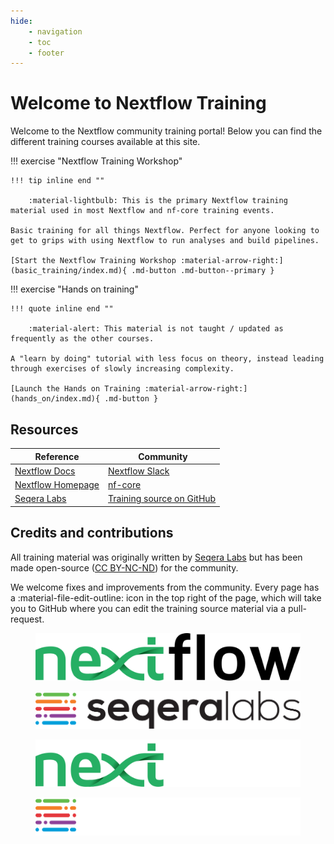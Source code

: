 ```yaml
---
hide:
    - navigation
    - toc
    - footer
---
```


# Welcome to Nextflow Training

Welcome to the Nextflow community training portal!
Below you can find the different training courses available at this site.

!!! exercise "Nextflow Training Workshop"

    !!! tip inline end ""

        :material-lightbulb: This is the primary Nextflow training material used in most Nextflow and nf-core training events.

    Basic training for all things Nextflow. Perfect for anyone looking to get to grips with using Nextflow to run analyses and build pipelines.

    [Start the Nextflow Training Workshop :material-arrow-right:](basic_training/index.md){ .md-button .md-button--primary }

!!! exercise "Hands on training"

    !!! quote inline end ""

        :material-alert: This material is not taught / updated as frequently as the other courses.

    A "learn by doing" tutorial with less focus on theory, instead leading through exercises of slowly increasing complexity.

    [Launch the Hands on Training :material-arrow-right:](hands_on/index.md){ .md-button }

## Resources

| Reference                                                   |  Community                                                                    |
| ----------------------------------------------------------- | ----------------------------------------------------------------------------- |
| [Nextflow Docs](https://nextflow.io/docs/latest/index.html) | [Nextflow Slack](https://www.nextflow.io/slack-invite.html)                   |
| [Nextflow Homepage](https://nextflow.io/)                   | [nf-core](https://nf-co.re/)                                                  |
| [Seqera Labs](https://seqera.io/)                           | [Training source on GitHub](https://github.com/seqeralabs/nf-training-public) |

## Credits and contributions

All training material was originally written by [Seqera Labs](https://seqera.io) but has been made open-source ([CC BY-NC-ND](https://creativecommons.org/licenses/by-nc-nd/4.0/)) for the community.

We welcome fixes and improvements from the community.
Every page has a :material-file-edit-outline: icon in the top right of the page, which will take you to GitHub where you can edit the training source material via a pull-request.

<figure markdown class="homepage_logos">

![Nextflow](assets/img/nextflow_logo.svg#only-light)

![Seqera Labs](assets/img/seqera_logo.svg#only-light)

![Nextflow](assets/img/nextflow_logo_dark.svg#only-dark)

![Seqera Labs](assets/img/seqera_logo_dark.svg#only-dark)

</figure>
